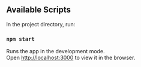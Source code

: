 ## Available Scripts

In the project directory, run:

### `npm start`

Runs the app in the development mode.<br />
Open [http://localhost:3000](http://localhost:3000) to view it in the browser.

